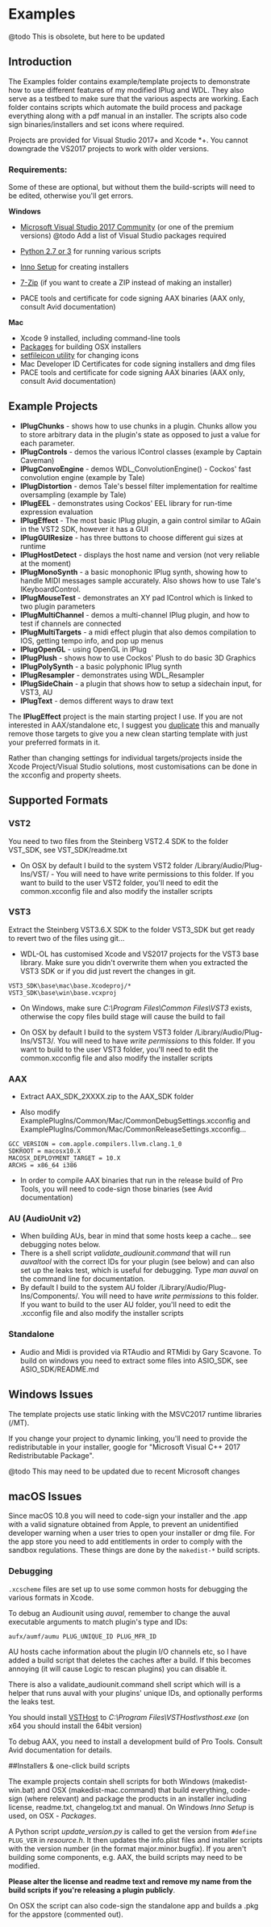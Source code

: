 # Examples

@todo This is obsolete, but here to be updated

## Introduction

The Examples folder contains example/template projects to demonstrate how to use different features of my modified IPlug and WDL. They also serve as a testbed to make sure that the various aspects are working. Each folder contains scripts which automate the build process and package everything along with a pdf manual in an installer. The scripts also code sign binaries/installers and set icons where required.

Projects are provided for Visual Studio 2017+ and Xcode *+. You cannot downgrade the VS2017 projects to work with older versions.  

### Requirements:

Some of these are optional, but without them the build-scripts will need to be edited, otherwise you'll get errors.

**Windows**

* [Microsoft Visual Studio 2017 Community](https://www.visualstudio.com/downloads/) (or one of the premium versions)
@todo Add a list of Visual Studio packages required

* [Python 2.7 or 3](http://www.python.org/) for running various scripts
* [Inno Setup](http://www.jrsoftware.org/isinfo.php) for creating installers
* [7-Zip](http://www.7-zip.org/) (if you want to create a ZIP instead of making an installer)
* PACE tools and certificate for code signing AAX binaries (AAX only, consult Avid documentation)

**Mac**

* Xcode 9 installed, including command-line tools
* [Packages](http://s.sudre.free.fr/Software/Packages/about.html) for building OSX installers 
* [setfileicon utility](http://maxao.free.fr/telechargements/setfileicon.gz) for changing icons
* Mac Developer ID Certificates for code signing installers and dmg files
* PACE tools and certificate for code signing AAX binaries (AAX only, consult Avid documentation)

## Example Projects

* **IPlugChunks** - shows how to use chunks in a plugin. Chunks allow you to store arbitrary data in the plugin's state as opposed to just a value for each parameter.
* **IPlugControls** -  demos the various IControl classes (example by Captain Caveman)
* **IPlugConvoEngine** - demos WDL_ConvolutionEngine() - Cockos' fast convolution engine (example by Tale)
* **IPlugDistortion** - demos Tale's bessel filter implementation for realtime oversampling (example by Tale)
* **IPlugEEL** - demonstrates using Cockos' EEL library for run-time expression evaluation
* **IPlugEffect** - The most basic IPlug plugin, a gain control similar to AGain in the VST2 SDK, however it has a GUI
* **IPlugGUIResize** - has three buttons to choose different gui sizes at runtime
* **IPlugHostDetect** - displays the host name and version (not very reliable at the moment)
* **IPlugMonoSynth** - a basic monophonic IPlug synth, showing how to handle MIDI messages sample accurately. Also shows how to use Tale's IKeyboardControl.
* **IPlugMouseTest** - demonstrates an XY pad IControl which is linked to two plugin parameters
* **IPlugMultiChannel**  - demos a multi-channel IPlug plugin, and how to test if channels are connected
* **IPlugMultiTargets** - a midi effect plugin that also demos compilation to IOS, getting tempo info, and pop up menus
* **IPlugOpenGL** - using OpenGL in IPlug
* **IPlugPlush** -  shows how to use Cockos' Plush to do basic 3D Graphics
* **IPlugPolySynth** - a basic polyphonic IPlug synth
* **IPlugResampler** - demonstrates using WDL_Resampler
* **IPlugSideChain** - a plugin that shows how to setup a sidechain input, for VST3, AU
* **IPlugText** - demos different ways to draw text

The **IPlugEffect** project is the main starting project I use. If you are not interested in AAX/standalone etc, I suggest you [duplicate](md_duplicate.html) this and manually remove those targets to give you a new clean starting template with just your preferred formats in it.

Rather than changing settings for individual targets/projects inside the Xcode Project/Visual Studio solutions, most customisations can be done in the xcconfig and property sheets.

## Supported Formats

### VST2

You need to two files from the Steinberg VST2.4 SDK to the folder VST_SDK, see VST_SDK/readme.txt

- On OSX by default I build to the system VST2 folder /Library/Audio/Plug-Ins/VST/ - You will need to have write permissions to this folder. If you want to build to the user VST2 folder, you'll need to edit the common.xcconfig file and also modify the installer scripts

### VST3

Extract the Steinberg VST3.6.X SDK to the folder VST3_SDK but get ready to revert two of the files using git...

- WDL-OL has customised Xcode and VS2017 projects for the VST3 base library. Make sure you didn't overwrite them when you extracted the VST3 SDK or if you did just revert the changes in git.

```
VST3_SDK\base\mac\base.Xcodeproj/*
VST3_SDK\base\win\base.vcxproj
```

- On Windows, make sure *C:\\Program Files\\Common Files\\VST3* exists, otherwise the copy files build stage will cause the build to fail

- On OSX by default I build to the system VST3 folder /Library/Audio/Plug-Ins/VST3/. You will need to have *write permissions* to this folder. If you want to build to the user VST3 folder, you'll need to edit the common.xcconfig file and also modify the installer scripts

### AAX

- Extract AAX_SDK_2XXXX.zip to the AAX_SDK folder

- Also modify ExamplePlugIns/Common/Mac/CommonDebugSettings.xcconfig and ExamplePlugIns/Common/Mac/CommonReleaseSettings.xcconfig...

```
GCC_VERSION = com.apple.compilers.llvm.clang.1_0
SDKROOT = macosx10.X
MACOSX_DEPLOYMENT_TARGET = 10.X
ARCHS = x86_64 i386
```

- In order to compile AAX binaries that run in the release build of Pro Tools, you will need to code-sign those binaries (see Avid documentation)

### AU (AudioUnit v2)

- When building AUs, bear in mind that some hosts keep a cache... see debugging notes below.
- There is a shell script *validate_audiounit.command* that will run *auvaltool* with the correct IDs for your plugin (see below) and can also set up the leaks test, which is useful for debugging. Type *man auval* on the command line for documentation. 
- By default I build to the system AU folder /Library/Audio/Plug-Ins/Components/. You will need to have *write permissions* to this folder. If you want to build to the user AU folder, you'll need to edit the .xcconfig file and also modify the installer scripts

### Standalone

- Audio and Midi is provided via RTAudio and RTMidi by Gary Scavone. To build on windows you need to extract some files into ASIO_SDK, see ASIO_SDK/README.md


## Windows Issues

The template projects use static linking with the MSVC2017 runtime libraries (/MT).

If you change your project to dynamic linking, you'll need to provide the redistributable in your installer, google for "Microsoft Visual C++ 2017 Redistributable Package".

@todo This may need to be updated due to recent Microsoft changes

## macOS Issues

Since macOS 10.8 you will need to code-sign your installer and the .app with a valid signature obtained from Apple, to prevent an unidentified developer warning when a user tries to open your installer or dmg file. For the app store you need to add entitlements in order to comply with the sandbox regulations. These things are done by the `makedist-*` build scripts.


### Debugging

`.xcscheme` files are set up to use some common hosts for debugging the various formats in Xcode.

To debug an Audiounit using *auval*, remember to change the auval executable arguments to match plugin's type and IDs:

`aufx/aumf/aumu PLUG_UNIQUE_ID PLUG_MFR_ID`

AU hosts cache information about the plugin I/O channels etc, so I have added a build script that deletes the caches after a build. If this becomes annoying (it will cause Logic to rescan plugins) you can disable it.

There is also a validate_audiounit.command shell script which will is a helper that runs auval with your plugins' unique IDs, and optionally performs the leaks test.

You should install [VSTHost](http://hermannseib.com/english/vsthost.htm) to *C:\\Program Files\\VSTHost\\vsthost.exe* (on x64 you should install the 64bit version)

To debug AAX, you need to install a development build of Pro Tools. Consult Avid documentation for details.

##Installers & one-click build scripts

The example projects contain shell scripts for both Windows (makedist-win.bat) and OSX (makedist-mac.command) that build everything, code-sign (where relevant) and package the products in an installer including license, readme.txt, changelog.txt and manual. On Windows *Inno Setup* is used, on OSX - *Packages*.

A Python script *update_version.py* is called to get the version from `#define PLUG_VER` in *resource.h*. It then updates the info.plist files and installer scripts with the version number (in the format major.minor.bugfix). If you aren't building some components, e.g. AAX, the build scripts may need to be modified.

**Please alter the license and readme text and remove my name from the build scripts if you're releasing a plugin publicly**.

On OSX the script can also code-sign the standalone app and builds a .pkg for the appstore (commented out).